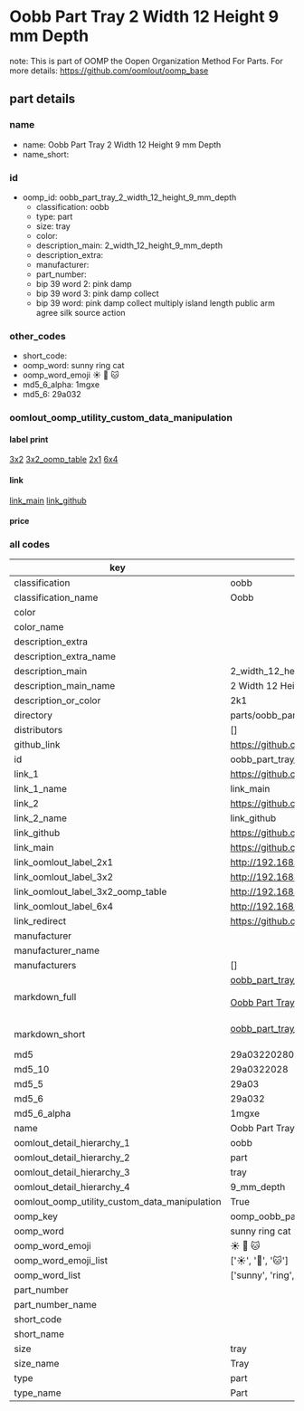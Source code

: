 # Oobb Part Tray 2 Width 12 Height 9 mm Depth  

note: This is part of OOMP the Oopen Organization Method For Parts. For more details: https://github.com/oomlout/oomp_base

##  part details
  







### name
* name: Oobb Part Tray 2 Width 12 Height 9 mm Depth
* name_short: 
### id
* oomp_id: oobb_part_tray_2_width_12_height_9_mm_depth
  * classification: oobb
  * type: part
  * size: tray
  * color: 
  * description_main: 2_width_12_height_9_mm_depth
  * description_extra: 
  * manufacturer: 
  * part_number: 
  * bip 39 word 2: pink damp
  * bip 39 word 3: pink damp collect
  * bip 39 word: pink damp collect multiply island length public arm agree silk source action

### other_codes
* short_code: 
* oomp_word: sunny ring cat
* oomp_word_emoji :sunny: :ring: :cat:
* md5_6_alpha: 1mgxe
* md5_6: 29a032






### oomlout_oomp_utility_custom_data_manipulation
#### label print
[3x2](http://192.168.1.245:1112/?label=oomp%201mgxe)
[3x2_oomp_table](http://192.168.1.108:1112/?label=oomp%201mgxe)
[2x1](http://192.168.1.242:1112/?label=oomp%201mgxe)
[6x4](http://192.168.1.55:1112/?label=oomp%201mgxe)    

#### link

[link_main](https://github.com/oomlout/oomlout_oomp_version_1_messy/tree/main/parts/oobb_part_tray_2_width_12_height_9_mm_depth) [link_github](https://github.com/oomlout/oomlout_oomp_version_1_messy/tree/main/parts/oobb_part_tray_2_width_12_height_9_mm_depth)                             

#### price







### all codes 
| key | value |  
| --- | --- |  
| classification | oobb |  
| classification_name | Oobb |  
| color |  |  
| color_name |  |  
| description_extra |  |  
| description_extra_name |  |  
| description_main | 2_width_12_height_9_mm_depth |  
| description_main_name | 2 Width 12 Height 9 mm Depth |  
| description_or_color | 2k1 |  
| directory | parts/oobb_part_tray_2_width_12_height_9_mm_depth |  
| distributors | [] |  
| github_link | https://github.com/oomlout/oomlout_oomp_part_src/tree/main/parts/oobb_part_tray_2_width_12_height_9_mm_depth |  
| id | oobb_part_tray_2_width_12_height_9_mm_depth |  
| link_1 | https://github.com/oomlout/oomlout_oomp_version_1_messy/tree/main/parts/oobb_part_tray_2_width_12_height_9_mm_depth |  
| link_1_name | link_main |  
| link_2 | https://github.com/oomlout/oomlout_oomp_version_1_messy/tree/main/parts/oobb_part_tray_2_width_12_height_9_mm_depth |  
| link_2_name | link_github |  
| link_github | https://github.com/oomlout/oomlout_oomp_version_1_messy/tree/main/parts/oobb_part_tray_2_width_12_height_9_mm_depth |  
| link_main | https://github.com/oomlout/oomlout_oomp_version_1_messy/tree/main/parts/oobb_part_tray_2_width_12_height_9_mm_depth |  
| link_oomlout_label_2x1 | http://192.168.1.242:1112/?label=oomp%201mgxe |  
| link_oomlout_label_3x2 | http://192.168.1.245:1112/?label=oomp%201mgxe |  
| link_oomlout_label_3x2_oomp_table | http://192.168.1.108:1112/?label=oomp%201mgxe |  
| link_oomlout_label_6x4 | http://192.168.1.55:1112/?label=oomp%201mgxe |  
| link_redirect | https://github.com/oomlout/oomlout_oomp_version_1_messy/tree/main/parts/oobb_part_tray_2_width_12_height_9_mm_depth |  
| manufacturer |  |  
| manufacturer_name |  |  
| manufacturers | [] |  
| markdown_full | [oobb_part_tray_2_width_12_height_9_mm_depth](none)<br>[](none)<br>[Oobb Part Tray 2 Width 12 Height 9 Mm Depth](none)<br><br> |  
| markdown_short | [oobb_part_tray_2_width_12_height_9_mm_depth](none)<br><br> |  
| md5 | 29a03220280bb5a2003b39165b0dcd28 |  
| md5_10 | 29a0322028 |  
| md5_5 | 29a03 |  
| md5_6 | 29a032 |  
| md5_6_alpha | 1mgxe |  
| name | Oobb Part Tray 2 Width 12 Height 9 mm Depth |  
| oomlout_detail_hierarchy_1 | oobb |  
| oomlout_detail_hierarchy_2 | part |  
| oomlout_detail_hierarchy_3 | tray |  
| oomlout_detail_hierarchy_4 | 9_mm_depth |  
| oomlout_oomp_utility_custom_data_manipulation | True |  
| oomp_key | oomp_oobb_part_tray_2_width_12_height_9_mm_depth |  
| oomp_word | sunny ring cat |  
| oomp_word_emoji | :sunny: :ring: :cat: |  
| oomp_word_emoji_list | [':sunny:', ':ring:', ':cat:'] |  
| oomp_word_list | ['sunny', 'ring', 'cat'] |  
| part_number |  |  
| part_number_name |  |  
| short_code |  |  
| short_name |  |  
| size | tray |  
| size_name | Tray |  
| type | part |  
| type_name | Part |  

